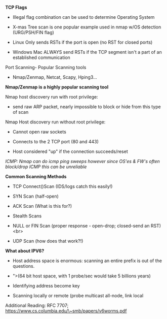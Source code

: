 **TCP Flags**

-   Illegal flag combination can be used to determine Operating System

-   X-mas Tree scan is one popular example used in nmap w/OS detection
    (URG/PSH/FIN flag)

-   Linux Only sends RSTs if the port is open (no RST for closed ports)

-   Windows Mac ALWAYS send RSTs if the TCP segment isn't a part of an
    established communication

Port Scanning- Popular Scanning tools

-   Nmap/Zenmap, Netcat, Scapy, Hping3...

**Nmap/Zenmap is a highly popular scanning tool**

Nmap host discovery run with root privilege:

-   send raw ARP packet, nearly impossible to block or hide from this type of
    scan

Nmap Host discovery run without root privilege:

-   Cannot open raw sockets

-   Connects to the 2 TCP port (80 and 443)

-   Host considered "up" if the connection succeeds/reset

*ICMP: Nmap can do icmp ping sweeps however since OS'es & FW's often block/drop
ICMP this can be unreliable*

**Common Scanning Methods**

-   TCP Connect()Scan (IDS/logs catch this easily!)

-   SYN Scan (half-open)

-   ACK Scan (What is this for?)

-   Stealth Scans

-   NULL or FIN Scan (proper response - open-drop; closed-send an RST) \<br\>

-   UDP Scan (how does that work?!)

**What about IPV6?**

-   Host address space is enormous: scanning an entire prefix is out of the
    questions.

-   "\>(64 bit host space, with 1 probe/sec would take 5 billions years)

-   Identifying address become key

-   Scanning locally or remote (probe multicast all-node, link local

Additional Reading: RFC 7707;
https://www.cs.columbia.edu/\~smb/papers/v6worms.pdf
